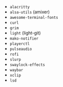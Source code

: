 - `alacritty`
- `alsa-utils` (amixer)
- `awesome-terminal-fonts`
- `curl`
- `grim`
- `light` (light-git)
- `mako-notifier`
- `playerctl`
- `pulseaudio`
- `rofi`
- `slurp`
- `swaylock-effects`
- `waybar`
- `xclip`
- `lsd`
